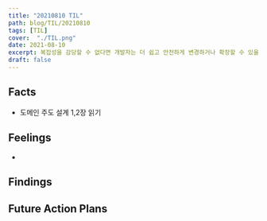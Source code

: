 ```yaml
---
title: "20210810 TIL"
path: blog/TIL/20210810
tags: [TIL]
cover:  "./TIL.png"
date: 2021-08-10
excerpt: 복잡성을 감당할 수 없다면 개발자는 더 쉽고 안전하게 변경하거나 확장할 수 있을 만큼 소프트웨어를 파악하지 못한다.
draft: false
---
```


## Facts

* 도메인 주도 설계 1,2장 읽기 

## Feelings

* 


## Findings


## Future Action Plans


